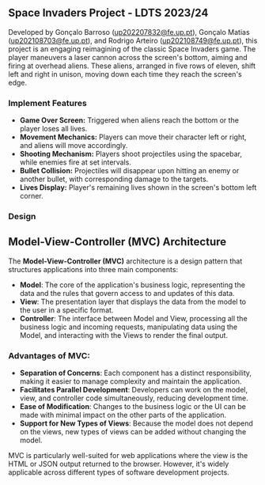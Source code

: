 ## Space Invaders Project - LDTS 2023/24

Developed by Gonçalo Barroso (up202207832@fe.up.pt), Gonçalo Matias (up202108703@fe.up.pt), and Rodrigo Arteiro (up202108749@fe.up.pt), this project is an engaging reimagining of the classic Space Invaders game. The player maneuvers a laser cannon across the screen's bottom, aiming and firing at overhead aliens. These aliens, arranged in five rows of eleven, shift left and right in unison, moving down each time they reach the screen's edge.

### Implement Features

- **Game Over Screen:** Triggered when aliens reach the bottom or the player loses all lives.
- **Movement Mechanics:** Players can move their character left or right, and aliens will move accordingly.
- **Shooting Mechanism:** Players shoot projectiles using the spacebar, while enemies fire at set intervals.
- **Bullet Collision:** Projectiles will disappear upon hitting an enemy or another bullet, with corresponding damage to the targets.
- **Lives Display:** Player's remaining lives shown in the screen's bottom left corner.

### Design

## Model-View-Controller (MVC) Architecture

The **Model-View-Controller (MVC)** architecture is a design pattern that structures applications into three main components:

- **Model**: The core of the application's business logic, representing the data and the rules that govern access to and updates of this data.
- **View**: The presentation layer that displays the data from the model to the user in a specific format.
- **Controller**: The interface between Model and View, processing all the business logic and incoming requests, manipulating data using the Model, and interacting with the Views to render the final output.

### Advantages of MVC:

- **Separation of Concerns**: Each component has a distinct responsibility, making it easier to manage complexity and maintain the application.
- **Facilitates Parallel Development**: Developers can work on the model, view, and controller code simultaneously, reducing development time.
- **Ease of Modification**: Changes to the business logic or the UI can be made with minimal impact on the other parts of the application.
- **Support for New Types of Views**: Because the model does not depend on the views, new types of views can be added without changing the model.

MVC is particularly well-suited for web applications where the view is the HTML or JSON output returned to the browser. However, it's widely applicable across different types of software development projects.
